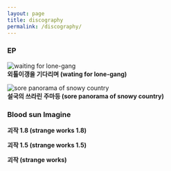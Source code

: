 ```yaml
---
layout: page
title: discography
permalink: /discography/
---
```

### EP

![waiting for lone-gang](https://user-images.githubusercontent.com/88064813/127306889-c2d3608b-b31e-4b7d-a0c0-7b6a015b7f19.jpg)   
**외톨이갱을 기다리며 (wating for lone-gang)**

![sore panorama of snowy country](https://user-images.githubusercontent.com/88064813/127309720-0f152b63-0190-419a-a5ed-fdaa67d7d63a.jpg)   
**설국의 쓰라린 주마등 (sore panorama of snowy country)**

### Blood sun Imagine

**괴작 1.8 (strange works 1.8)**

**괴작 1.5 (strange works 1.5)**

**괴작 (strange works)**
